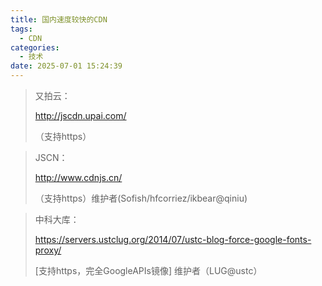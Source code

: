 ```yaml
---
title: 国内速度较快的CDN
tags:
  - CDN
categories:
  - 技术
date: 2025-07-01 15:24:39
---
```


> 又拍云：
>
> http://jscdn.upai.com/
>
> （支持https）

> JSCN：
>
> http://www.cdnjs.cn/
>
> （支持https）维护者(Sofish/hfcorriez/ikbear@qiniu)

> 中科大库：
>
> https://servers.ustclug.org/2014/07/ustc-blog-force-google-fonts-proxy/
>
> [支持https，完全GoogleAPIs镜像] 维护者（LUG@ustc）


